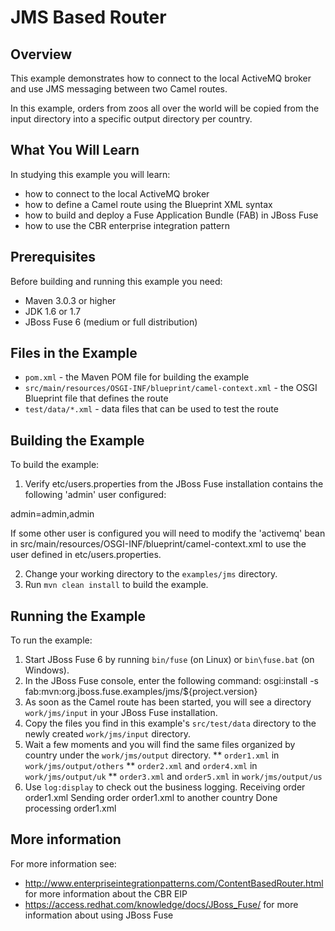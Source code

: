 # JMS Based Router

## Overview
This example demonstrates how to connect to the local ActiveMQ broker and use JMS messaging between two Camel routes.

In this example, orders from zoos all over the world will be copied from the input directory into a specific
output directory per country.

## What You Will Learn
In studying this example you will learn:

* how to connect to the local ActiveMQ broker
* how to define a Camel route using the Blueprint XML syntax
* how to build and deploy a Fuse Application Bundle (FAB) in JBoss Fuse
* how to use the CBR enterprise integration pattern

## Prerequisites
Before building and running this example you need:

* Maven 3.0.3 or higher
* JDK 1.6 or 1.7
* JBoss Fuse 6 (medium or full distribution)

## Files in the Example
* `pom.xml` - the Maven POM file for building the example
* `src/main/resources/OSGI-INF/blueprint/camel-context.xml` - the OSGI Blueprint file that defines the route
* `test/data/*.xml` - data files that can be used to test the route

## Building the Example
To build the example:

1. Verify etc/users.properties from the JBoss Fuse installation contains the following 'admin' user configured:

admin=admin,admin

If some other user is configured you will need to modify the 'activemq' bean in src/main/resources/OSGI-INF/blueprint/camel-context.xml
to use the user defined in etc/users.properties.

2. Change your working directory to the `examples/jms` directory.
3. Run `mvn clean install` to build the example.

## Running the Example
To run the example:

1. Start JBoss Fuse 6 by running `bin/fuse` (on Linux) or `bin\fuse.bat` (on Windows).
2. In the JBoss Fuse console, enter the following command:
        osgi:install -s fab:mvn:org.jboss.fuse.examples/jms/${project.version}
3. As soon as the Camel route has been started, you will see a directory `work/jms/input` in your JBoss Fuse installation.
4. Copy the files you find in this example's `src/test/data` directory to the newly created `work/jms/input` directory.
5. Wait a few moments and you will find the same files organized by country under the `work/jms/output` directory.
** `order1.xml` in `work/jms/output/others`
** `order2.xml` and `order4.xml` in `work/jms/output/uk`
** `order3.xml` and `order5.xml` in `work/jms/output/us`
6. Use `log:display` to check out the business logging.
        Receiving order order1.xml
        Sending order order1.xml to another country
        Done processing order1.xml

## More information
For more information see:

* http://www.enterpriseintegrationpatterns.com/ContentBasedRouter.html for more information about the CBR EIP
* https://access.redhat.com/knowledge/docs/JBoss_Fuse/ for more information about using JBoss Fuse

